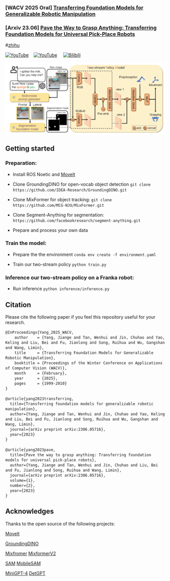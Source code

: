 ### [WACV 2025 Oral] [Transferring Foundation Models for Generalizable Robotic Manipulation](https://arxiv.org/pdf/2306.05716)
### [Arxiv 23.06] [Pave the Way to Grasp Anything: Transferring Foundation Models for Universal Pick-Place Robots](https://arxiv.org/abs/2306.05716v1)

#[zhihu](https://zhuanlan.zhihu.com/p/29826500937)

[![YouTube](https://badges.aleen42.com/src/youtube.svg)](https://www.youtube.com/watch?v=MAcUPFBfRIw)&nbsp;&nbsp;&nbsp;&nbsp;[![YouTube](https://badges.aleen42.com/src/youtube.svg)](https://www.youtube.com/watch?v=1m9wNzfp_4E&t=1s)&nbsp;&nbsp;&nbsp;&nbsp; <a href="https://www.bilibili.com/video/BV178411Z7H2/?spm_id_from=333.337.search-card.all.click&vd_source=6ef02624a258fc3bb2d549db99686bc9"><img src="https://upload.wikimedia.org/wikipedia/en/b/b7/Bilibili_logo.svg" alt="Bilibili" width="50"></a>

![caps](./frame_work.png)

## Getting started

### Preparation:
- Install ROS Noetic and [Movelt](https://github.com/moveit/moveit)

- Clone GroundingDINO for open-vocab object detection
`git clone https://github.com/IDEA-Research/GroundingDINO.git`

- Clone MixFormer for object tracking:
`git clone https://github.com/MCG-NJU/MixFormer.git`

- Clone Segment-Anything for segmentation:
`https://github.com/facebookresearch/segment-anything.git`

- Prepare and process your own data

### Train the model:

- Prepare the the environment
`
conda env create -f environment.yaml
`

- Train our two-stream policy
`
python train.py
`

### Inference our two-stream policy on a Franka robot:

- Run inference
`
python inference/inference.py
`

## Citation
Please cite the following paper if you feel this repository useful for your research.
```
@InProceedings{Yang_2025_WACV,
    author    = {Yang, Jiange and Tan, Wenhui and Jin, Chuhao and Yao, Keling and Liu, Bei and Fu, Jianlong and Song, Ruihua and Wu, Gangshan and Wang, Limin},
    title     = {Transferring Foundation Models for Generalizable Robotic Manipulation},
    booktitle = {Proceedings of the Winter Conference on Applications of Computer Vision (WACV)},
    month     = {February},
    year      = {2025},
    pages     = {1999-2010}
}

@article{yang2023transferring,
  title={Transferring foundation models for generalizable robotic manipulation},
  author={Yang, Jiange and Tan, Wenhui and Jin, Chuhao and Yao, Keling and Liu, Bei and Fu, Jianlong and Song, Ruihua and Wu, Gangshan and Wang, Limin},
  journal={arXiv preprint arXiv:2306.05716},
  year={2023}
}

@article{yang2023pave,
  title={Pave the way to grasp anything: Transferring foundation models for universal pick-place robots},
  author={Yang, Jiange and Tan, Wenhui and Jin, Chuhao and Liu, Bei and Fu, Jianlong and Song, Ruihua and Wang, Limin},
  journal={arXiv preprint arXiv:2306.05716},
  volume={1},
  number={2},
  year={2023}
}
```
## Acknowledges

Thanks to the open source of the following projects:

[Movelt](https://github.com/moveit/moveit)

[GroundingDINO](https://github.com/IDEA-Research/GroundingDINO) 

[Mixfromer](https://github.com/MCG-NJU/MixFormer)  [MixformerV2](https://github.com/MCG-NJU/MixFormerV2) 

[SAM](https://github.com/facebookresearch/segment-anything) [MobileSAM](https://github.com/ChaoningZhang/MobileSAM)

[MiniGPT-4](https://github.com/Vision-CAIR/MiniGPT-4) [DetGPT](https://github.com/OptimalScale/DetGPT)
